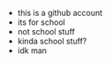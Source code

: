 - this is a github account
- its for school
- not school stuff
- kinda school stuff?
- idk man

<!---
shrimpledimple/shrimpledimple is a ✨ special ✨ repository because its `README.md` (this file) appears on your GitHub profile.
You can click the Preview link to take a look at your changes.
--->
